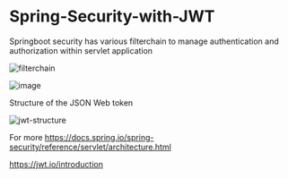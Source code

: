 # Spring-Security-with-JWT

Springboot security has various filterchain to manage authentication and authorization within servlet application

![filterchain](https://github.com/kavyabala23/Spring-Security-with-JWT/assets/54107817/ba09a7bd-eebc-4152-a4c8-b37264bb3d34)



![image](https://github.com/kavyabala23/Spring-Security-with-JWT/assets/54107817/ecc0cf32-4b98-40b6-8fc5-9e543e372c73)


Structure of the JSON Web token


![jwt-structure](https://github.com/kavyabala23/Spring-Security-with-JWT/assets/54107817/bfcff78f-f77a-4cbf-80f5-9440b3fdae78)



For more 
https://docs.spring.io/spring-security/reference/servlet/architecture.html

https://jwt.io/introduction
